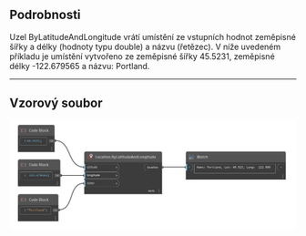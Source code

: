 ## Podrobnosti
Uzel ByLatitudeAndLongitude vrátí umístění ze vstupních hodnot zeměpisné šířky a délky (hodnoty typu double) a názvu (řetězec). V níže uvedeném příkladu je umístění vytvořeno ze zeměpisné šířky 45.5231, zeměpisné délky -122.679565 a názvu: Portland.
___
## Vzorový soubor

![ByLatitudeAndLongitude](./DynamoUnits.Location.ByLatitudeAndLongitude_img.jpg)

